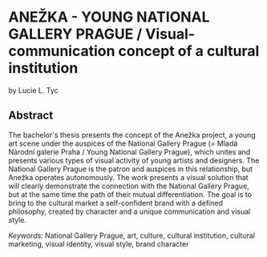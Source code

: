 # ANEŽKA - YOUNG NATIONAL GALLERY PRAGUE / Visual-communication concept of a cultural institution

by Lucie L. Tyc

## Abstract

The bachelor's thesis presents the concept of the Anežka project, a young art scene under the
auspices of the National Gallery Prague (= Mladá Národní galerie Praha / Young National Gallery
Prague), which unites and presents various types of visual activity of young artists and designers.
The National Gallery Prague is the patron and auspices in this relationship, but Anežka operates
autonomously. The work presents a visual solution that will clearly demonstrate the connection with
the National Gallery Prague, but at the same time the path of their mutual differentiation. The goal
is to bring to the cultural market a self-confident brand with a defined philosophy, created by
character and a unique communication and visual style.

*Keywords:* National Gallery Prague, art, culture, cultural institution, cultural marketing, visual
identity, visual style, brand character
